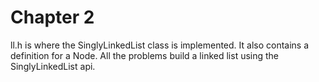 # Chapter 2

ll.h is where the SinglyLinkedList class is implemented. It also contains a definition for a Node. All the problems build a linked list using the SinglyLinkedList api.
